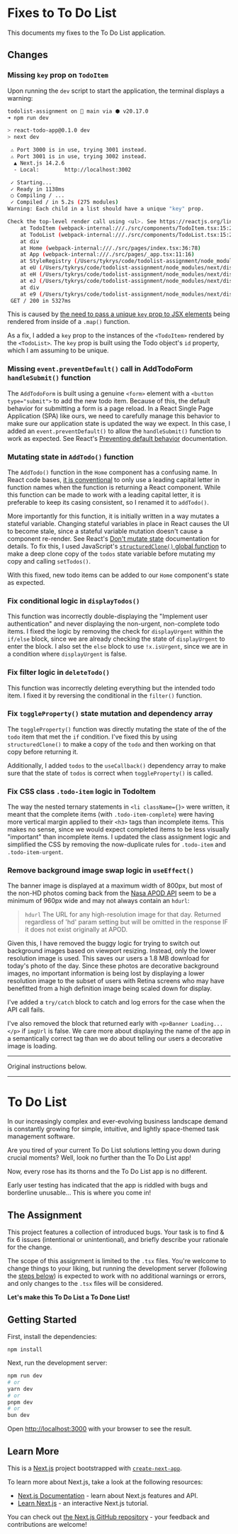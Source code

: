 # Fixes to To Do List

This documents my fixes to the To Do List application.

## Changes

### Missing `key` prop on `TodoItem`

Upon running the `dev` script to start the application, the terminal displays a warning:

```sh
todolist-assignment on  main via ⬢ v20.17.0
➜ npm run dev

> react-todo-app@0.1.0 dev
> next dev

 ⚠ Port 3000 is in use, trying 3001 instead.
 ⚠ Port 3001 is in use, trying 3002 instead.
  ▲ Next.js 14.2.6
  - Local:        http://localhost:3002

 ✓ Starting...
 ✓ Ready in 1138ms
 ○ Compiling / ...
 ✓ Compiled / in 5.2s (275 modules)
Warning: Each child in a list should have a unique "key" prop.

Check the top-level render call using <ul>. See https://reactjs.org/link/warning-keys for more information.
    at TodoItem (webpack-internal:///./src/components/TodoItem.tsx:15:25)
    at TodoList (webpack-internal:///./src/components/TodoList.tsx:15:25)
    at div
    at Home (webpack-internal:///./src/pages/index.tsx:36:78)
    at App (webpack-internal:///./src/pages/_app.tsx:11:16)
    at StyleRegistry (/Users/tykrys/code/todolist-assignment/node_modules/styled-jsx/dist/index/index.js:449:36)
    at eU (/Users/tykrys/code/todolist-assignment/node_modules/next/dist/compiled/next-server/pages.runtime.dev.js:8:20468)
    at eH (/Users/tykrys/code/todolist-assignment/node_modules/next/dist/compiled/next-server/pages.runtime.dev.js:17:1765)
    at eJ (/Users/tykrys/code/todolist-assignment/node_modules/next/dist/compiled/next-server/pages.runtime.dev.js:17:3068)
    at div
    at e9 (/Users/tykrys/code/todolist-assignment/node_modules/next/dist/compiled/next-server/pages.runtime.dev.js:26:761)
 GET / 200 in 5327ms
```

This is caused by [the need to pass a unique `key` prop to JSX elements](https://react.dev/learn/rendering-lists#keeping-list-items-in-order-with-key) being rendered from inside of a `.map()` function.

As a fix, I added a `key` prop to the instances of the `<TodoItem>` rendered by the `<TodoList>`. The `key` prop is built using the Todo object's `id` property, which I am assuming to be unique.

### Missing `event.preventDefault()` call in AddTodoForm `handleSubmit()` function

The `AddTodoForm` is built using a genuine `<form>` element with a `<button type="submit">` to add the new todo item. Because of this, the default behavior for submitting a form is a page reload. In a React Single Page Application (SPA) like ours, we need to carefully manage this behavior to make sure our application state is updated the way we expect. In this case, I added an `event.preventDefault()` to allow the `handleSubmit()` function to work as expected. See React's [Preventing default behavior](https://react.dev/learn/responding-to-events#preventing-default-behavior) documentation.

### Mutating state in `AddTodo()` function

The `AddTodo()` function in the `Home` component has a confusing name. In React code bases, [it is conventional](https://letsreact.org/capitalizing-reactjs-component-names/) to only use a leading capital letter in function names when the function is returning a React component. While this function can be made to work with a leading capital letter, it is preferable to keep its casing consistent, so I renamed it to `addTodo()`.

More importantly for this function, it is initially written in a way mutates a stateful variable. Changing stateful variables in place in React causes the UI to become stale, since a stateful variable mutation doesn't cause a component re-render. See React's [Don't mutate state](https://letsreact.org/capitalizing-reactjs-component-names/) documentation for details. To fix this, I used JavaScript's [`structuredClone()` global function](https://developer.mozilla.org/en-US/docs/Web/API/structuredClone) to make a deep clone copy of the `todos` state variable before mutating my copy and calling `setTodos()`.

With this fixed, new todo items can be added to our `Home` component's state as expected.

### Fix conditional logic in `displayTodos()`

This function was incorrectly double-displaying the "Implement user authentication" and never displaying the non-urgent, non-complete todo items. I fixed the logic by removing the check for `displayUrgent` within the `if/else` block, since we are already checking the state of `displayUrgent` to enter the block. I also set the `else` block to use `!x.isUrgent`, since we are in a condition where `displayUrgent` is false.

### Fix filter logic in `deleteTodo()`

This function was incorrectly deleting everything but the intended todo item. I fixed it by reversing the conditional in the `filter()` function.

### Fix `toggleProperty()` state mutation and dependency array

The `toggleProperty()` function was directly mutating the state of the of the `todo` item that met the `if` condition. I've fixed this by using `structuredClone()` to make a copy of the `todo` and then working on that copy before returning it.

Additionally, I added `todos` to the `useCallback()` dependency array to make sure that the state of `todos` is correct when `toggleProperty()` is called.

### Fix CSS class `.todo-item` logic in TodoItem

The way the nested ternary statements in `<li className={}>` were written, it meant that the complete items (with `.todo-item-complete`) were having more vertical margin applied to their `<h3>` tags than incomplete items. This makes no sense, since we would expect completed items to be less visually "important" than incomplete items. I updated the class assignment logic and simplified the CSS by removing the now-duplicate rules for `.todo-item` and `.todo-item-urgent`.

### Remove background image swap logic in `useEffect()`

The banner image is displayed at a maximum width of 800px, but most of the non-HD photos coming back from the [Nasa APOD API](https://github.com/nasa/apod-api) seem to be a minimum of 960px wide and may not always contain an `hdurl`:

> `hdurl` The URL for any high-resolution image for that day. Returned regardless of 'hd' param setting but will be omitted in the response IF it does not exist originally at APOD.

Given this, I have removed the buggy logic for trying to switch out background images based on viewport resizing. Instead, only the lower resolution image is used. This saves our users a 1.8 MB download for today's photo of the day. Since these photos are decorative background images, no important information is being lost by displaying a lower resolution image to the subset of users with Retina screens who may have benefitted from a high definition image being scaled down for display.

I've added a `try/catch` block to catch and log errors for the case when the API call fails.

I've also removed the block that returned early with `<p>Banner Loading...</p>` if `imgUrl` is false. We care more about displaying the name of the app in a semantically correct tag than we do about telling our users a decorative image is loading.

---

Original instructions below.

---

# To Do List

In our increasingly complex and ever-evolving business landscape demand is constantly growing for simple, intuitive, and lightly space-themed task management software.

Are you tired of your current To Do List solutions letting you down during crucial moments? Well, look no further than the To Do List app!

Now, every rose has its thorns and the To Do List app is no different.

Early user testing has indicated that the app is riddled with bugs and borderline unusable... This is where you come in!

## The Assignment

This project features a collection of introduced bugs. Your task is to find & fix 6 issues (intentional or unintentional), and briefly describe your rationale for the change.

The scope of this assignment is limited to the `.tsx` files. You're welcome to change things to your liking, but running the development server (following the [steps below](#getting-started)) is expected to work with no additional warnings or errors, and only changes to the `.tsx` files will be considered.

**Let's make this To Do List a To Done List!**

## Getting Started

First, install the dependencies:

`npm install`

Next, run the development server:

```bash
npm run dev
# or
yarn dev
# or
pnpm dev
# or
bun dev
```

Open [http://localhost:3000](http://localhost:3000) with your browser to see the result.

## Learn More

This is a [Next.js](https://nextjs.org/) project bootstrapped with [`create-next-app`](https://github.com/vercel/next.js/tree/canary/packages/create-next-app).

To learn more about Next.js, take a look at the following resources:

- [Next.js Documentation](https://nextjs.org/docs) - learn about Next.js features and API.
- [Learn Next.js](https://nextjs.org/learn) - an interactive Next.js tutorial.

You can check out [the Next.js GitHub repository](https://github.com/vercel/next.js/) - your feedback and contributions are welcome!
